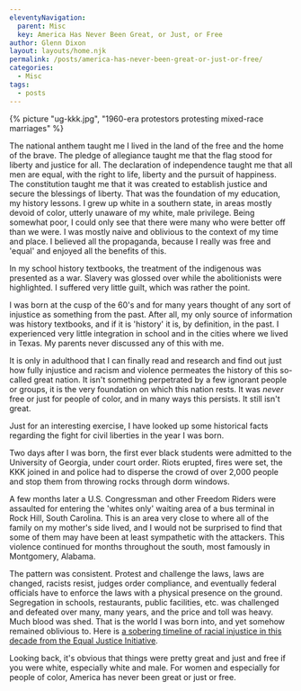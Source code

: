 ```yaml
---
eleventyNavigation:
  parent: Misc
  key: America Has Never Been Great, or Just, or Free
author: Glenn Dixon
layout: layouts/home.njk
permalink: /posts/america-has-never-been-great-or-just-or-free/
categories:
  - Misc
tags:
  - posts
---
```

{% picture "ug-kkk.jpg", "1960-era protestors protesting mixed-race marriages" %}

The national anthem taught me I lived in the land of the free and the home of the brave. The pledge of allegiance taught me that the flag stood for liberty and justice for all. The declaration of independence taught me that all men are equal, with the right to life, liberty and the pursuit of happiness. The constitution taught me that it was created to establish justice and secure the blessings of liberty. That was the foundation of my education, my history lessons. I grew up white in a southern state, in areas mostly devoid of color, utterly unaware of my white, male privilege. Being somewhat poor, I could only see that there were many who were better off than we were. I was mostly naive and oblivious to the context of my time and place. I believed all the propaganda, because I really was free and 'equal' and enjoyed all the benefits of this.

In my school history textbooks, the treatment of the indigenous was presented as a war. Slavery was glossed over while the abolitionists were highlighted. I suffered very little guilt, which was rather the point.

I was born at the cusp of the 60's and for many years thought of any sort of injustice as something from the past. After all, my only source of information was history textbooks, and if it is 'history' it is, by definition, in the past. I experienced very little integration in school and in the cities where we lived in Texas. My parents never discussed any of this with me.

It is only in adulthood that I can finally read and research and find out just how fully injustice and racism and violence permeates the history of this so-called great nation. It isn't something perpetrated by a few ignorant people or groups, it is the very foundation on which this nation rests. It was _never_ free or just for people of color, and in many ways this persists. It still isn't great.

Just for an interesting exercise, I have looked up some historical facts regarding the fight for civil liberties in the year I was born.

Two days after I was born, the first ever black students were admitted to the University of Georgia, under court order. Riots erupted, fires were set, the KKK joined in and police had to disperse the crowd of over 2,000 people and stop them from throwing rocks through dorm windows.

A few months later a U.S. Congressman and other Freedom Riders were assaulted for entering the 'whites only' waiting area of a bus terminal in Rock Hill, South Carolina. This is an area very close to where all of the family on my mother's side lived, and I would not be surprised to find that some of them may have been at least sympathetic with the attackers. This violence continued for months throughout the south, most famously in Montgomery, Alabama.

The pattern was consistent. Protest and challenge the laws, laws are changed, racists resist, judges order compliance, and eventually federal officials have to enforce the laws with a physical presence on the ground. Segregation in schools, restaurants, public facilities, etc. was challenged and defeated over many, many years, and the price and toll was heavy. Much blood was shed. That is the world I was born into, and yet somehow remained oblivious to. Here is [a sobering timeline of racial injustice in this decade from the Equal Justice Initiative](https://racialinjustice.eji.org/timeline/).

Looking back, it's obvious that things were pretty great and just and free if you were white, especially white and male. For women and especially for people of color, America has never been great or just or free.